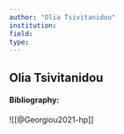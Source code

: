 ```yaml
---
author: "Olia Tsivitanidou"
institution:
field:
type:
---
```


## Olia Tsivitanidou
#### Bibliography:

![[@Georgiou2021-hp]]